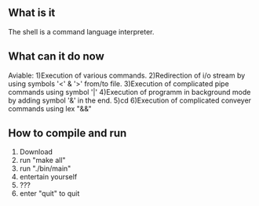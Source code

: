 
## What is it <a name="introduction"></a>
The shell is a command language interpreter.
## What can it do now <a name="paragraph1"></a>
Aviable:
1)Execution of various commands.
2)Redirection of i/o stream by using symbols '<' & '>' from/to file.
3)Execution of complicated pipe commands using symbol '|'
4)Execution of programm in background mode by adding symbol '&' in the end.
5)cd
6)Execution of complicated conveyer commands using lex "&&"
## How to compile and run <a name="paragraph2"></a>
1) Download
2) run "make all"
3) run "./bin/main"
4) entertain yourself
5) ???
6) enter "quit" to quit
